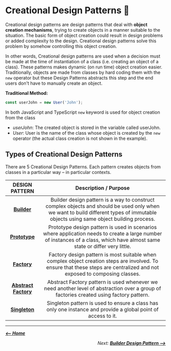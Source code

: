 # Creational Design Patterns :baby:

Creational design patterns are design patterns that deal with **object creation mechanisms**, trying to create objects in a manner suitable to the situation. The basic form of object creation could result in design problems or added complexity to the design. Creational design patterns solve this problem by somehow controlling this object creation.

In other words, Creational design patterns are used when a decision must be made at the time of instantiation of a class (i.e. creating an object of a class). These patterns makes dynamic (on run time) object creation easier.  
Traditionally, objects are made from classes by hard coding them with the `new` operator but these Design Patterns abstracts this step and the end users don't have to manually create an object.

**Traditional Method:**

```js
const userJohn = new User('John');
```

In both JavaScript and TypeScript `new` keyword is used for object creation from the class

- *userJohn*: The created object is stored in the variable called userJohn.
- *User*: User is the name of the class whose object is created by the `new` operator (the actual class creation is not shown in the example).

## Types of Creational Design Patterns

There are 5 Creational Design Patterns. Each pattern creates objects from classes in a particular way – in particular contexts.

| **DESIGN PATTERN**    | **Description / Purpose** |
|:---------------------:|:-------------------------:|
|[**Builder**](/Builder/README.md)            |Builder design pattern is a way to construct complex objects and should be used only when we want to build different types of immutable objects using same object building process.|
|[**Prototype**](/Prototype/README.md)          |Prototype design pattern is used in scenarios where application needs to create a large number of instances of a class, which have almost same state or differ very little.|
|[**Factory**](/Factory/README.md)            |Factory design pattern is most suitable when complex object creation steps are involved. To ensure that these steps are centralized and not exposed to composing classes.|
|<a href="/Abstract Factory/README.md">**Abstract Factory**</a>   |Abstract Factory pattern is used whenever we need another level of abstraction over a group of factories created using factory pattern.|
|[**Singleton**](/Singleton/README.md)          |Singleton pattern is used to ensure a class has only one instance and provide a global point of access to it.|

<hr>
<div>
  <p><i><a href="../README.md"><b><-- Home</b></a></i></p>
  <p align="right"><i>Next: <a href="/Builder/README.md"><b>Builder Design Pattern --></b></a></i></p>
</div>
